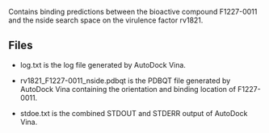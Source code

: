 Contains binding predictions between the bioactive compound F1227-0011 and the nside search space on the virulence factor rv1821.

## Files

- log.txt is the log file generated by AutoDock Vina.

- rv1821_F1227-0011_nside.pdbqt is the PDBQT file generated by AutoDock Vina containing the orientation and binding location of F1227-0011.

- stdoe.txt is the combined STDOUT and STDERR output of AutoDock Vina.

